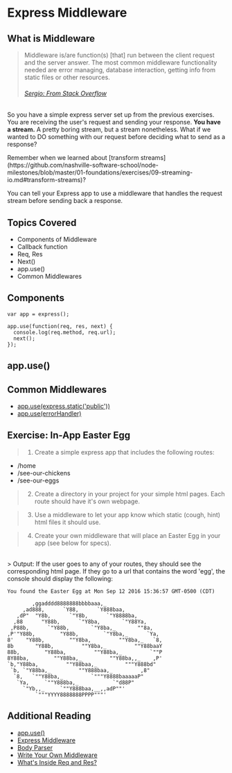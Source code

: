   # Express Middleware

## What is Middleware

> Middleware is/are function(s) [that] run between the client request and the server answer. The most common middleware functionality needed are error managing, database interaction, getting info from static files or other resources.
> ###### <em>[Sergio: From Stack Overflow](http://stackoverflow.com/users/2256325/sergio)</em>

<p> So you have a simple express server set up from the previous exercises. You are receiving the user's request and sending your response. <strong>You have a stream.</strong> A pretty boring stream, but a stream nonetheless. What if we wanted to DO something with our request before deciding what to send as a response?</p>
<p> Remember when we learned about [transform streams](https://github.com/nashville-software-school/node-milestones/blob/master/01-foundations/exercises/09-streaming-io.md#transform-streams)? </p>

You can tell your Express app to use a middleware that handles the request stream before sending back a response.

## Topics Covered

-   Components of Middleware
  -   Callback function
  -   Req, Res
  -   Next()
-   app.use()
-   Common Middlewares


## Components
```
var app = express();

app.use(function(req, res, next) {
  console.log(req.method, req.url);
  next();
});
```
## app.use()


## Common Middlewares
- [app.use(express.static('public'))](https://expressjs.com/en/starter/static-files.html)
- [app.use(errorHandler)](https://expressjs.com/en/guide/error-handling.html)


## Exercise: In-App Easter Egg
> 1. Create a simple express app
 that includes the following routes:
  - /home
  - /see-our-chickens
  - /see-our-eggs

  > 2. Create a directory in your project for your simple html pages. Each route should have it's own webpage.

  > 3. Use a middleware to let your app know which static (cough, hint) html files it should use.

  > 4. Create your own middleware that will place an Easter Egg in your app (see below for specs).

<br>
> Output: If the user goes to any of your routes, they should see the corresponding html page. If they go to a url that contains the word 'egg', the console should display the following:

```
You found the Easter Egg at Mon Sep 12 2016 15:36:57 GMT-0500 (CDT)

        ,ggadddd8888888bbbbaaa,_
     ,ad888,      `Y88,      `Y888baa,
   ,dP"  "Y8b,      `"Y8b,      `"Y8888ba,
  ,88      "Y88b,      `"Y8ba,       `"Y88Ya,
 ,P88b,      `"Y88b,       `"Y8ba,_       ""8a,
,P'"Y88b,        "Y88b,        `"Y8ba,_      `Ya,
8'    "Y88b,        ""Y8ba,         ""Y8ba,_   `8,
8b       "Y88b,         ""Y8ba,_         ""Y88baaY
88b,        "Y88ba,         ""Y88ba,_         `""P
8Y88ba,        ""Y88ba,_         ""Y88ba,,_    ,P'
`b,"Y88ba,         ""Y88baa,_         """Y888bd"
 `b, `"Y88ba,_         ""Y888baa,_         ,8"
  `8,   `""Y88ba,_         `"""Y8888baaaaaP"
   `Ya,     `""Y888ba,_           `"d88P"  
     `"Yb,,_     `""Y888baa,__,,adP""'     
         `"""YYYY8888888PPPP"""'
```


## Additional Reading

-   [app.use()](http://expressjs.com/en/api.html#app.use)
-   [Express Middleware](https://expressjs.com/en/resources/middleware.html)
-   [Body Parser](https://expressjs.com/en/resources/middleware/body-parser.html)
-   [Write Your Own Middleware](https://expressjs.com/en/guide/writing-middleware.html)
-   [What's Inside Req and Res?](http://www.murvinlai.com/req-and-res-in-nodejs.html)

